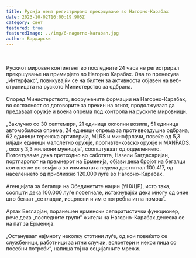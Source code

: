 ```yaml
---
title: Русија нема регистрирано прекршување во Нагорно-Карабах
date: 2023-10-02T16:00:19.905Z
category: свет
featured: true
featuredImage: ../img/6-nagorno-karabah.jpg
author: Вардарски
---
```

\
\
Рускиот мировен контингент во последните 24 часа не регистрирал прекршување на примирјето во Нагорно Карабах. Ова го пренесува „Интерфакс“, повикувајќи се на билтен за активноста објавен на веб-страницата на руското Министерство за одбрана.\
\
Според Министерството, вооружените формации на Нагорно-Карабах, во согласност со договорите за прекин на огнот, продолжуваат да предаваат оружје и воена опрема под контрола на руските мировници.\
\
„Заклучно со 30 септември, 21 единица оклопни возила, 51 единица автомобилска опрема, 24 единици опрема за противвоздушна одбрана, 62 единици теренска артилерија, MLRS и минофрлачи, повеќе од 5,3 илјади единици малолетно оружје, противтенковско оружје и MANPADS. , околу 3,3 милиони муниција“, соопштуваат од одделението.\
Потсетуваме дека претходно во саботата, Назели Багдасаријан, портпаролот на премиерот на Ерменија, објави дека бројот на бегалци кои влегле во земјата во изминатата недела достигнал 100.417, од населението од приближно 120.000 луѓе во Нагорно-Карабах.\
\
Агенцијата за бегалци на Обединетите нации (УНХЦР), исто така, соопшти дека 100.000 луѓе побегнале, истакнувајќи дека многу од оние што бегаат „се гладни, исцрпени и им е потребна итна помош“.\
\
Артак Бегларјан, поранешен ерменски сепаратистички функционер, рече дека „последните групи“ жители на Нагорно-Карабах денеска се на пат за Ерменија.\
\
„Остануваат најмногу неколку стотини луѓе, од кои повеќето се службеници, работници за итни случаи, волонтери и некои лица со посебни потреби“, напиша тој на социјалните мрежи.

<!--EndFragment-->